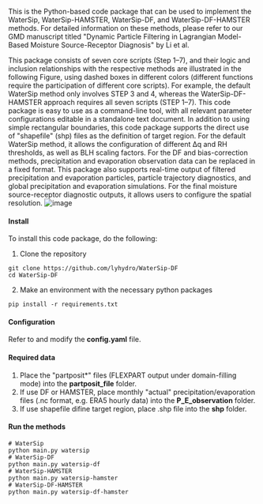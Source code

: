 This is the Python-based code package that can be used to implement the WaterSip, WaterSip-HAMSTER, WaterSip-DF, and WaterSip-DF-HAMSTER methods. For detailed information on these methods, please refer to our GMD manuscript titled "Dynamic Particle Filtering in Lagrangian Model-Based Moisture Source-Receptor Diagnosis" by Li et al. 

This package consists of seven core scripts (Step 1–7), and their logic and inclusion relationships with the respective methods are illustrated in the following Figure, using dashed boxes in different colors (different functions require the participation of different core scripts). For example, the default WaterSip method only involves STEP 3 and 4, whereas the WaterSip-DF-HAMSTER approach requires all seven scripts (STEP 1–7). This code package is easy to use as a command-line tool, with all relevant parameter configurations editable in a standalone text document. In addition to using simple rectangular boundaries, this code package supports the direct use of "shapefile" (shp) files as the definition of target region. For the default WaterSip method, it allows the configuration of different Δq and RH thresholds, as well as BLH scaling factors. For the DF and bias-correction methods, precipitation and evaporation observation data can be replaced in a fixed format. This package also supports real-time output of filtered precipitation and evaporation particles, particle trajectory diagnostics, and global precipitation and evaporation simulations. For the final moisture source-receptor diagnostic outputs, it allows users to configure the spatial resolution.
![image](https://github.com/user-attachments/assets/25c0f30e-9201-4147-9af7-fed30a1d760c)

#### Install
To install this code package, do the following:
1. Clone the repository
```shell
git clone https://github.com/lyhydro/WaterSip-DF
cd WaterSip-DF
```
2. Make an environment with the necessary python packages
```shell
pip install -r requirements.txt
```

#### Configuration
Refer to and modify the **config.yaml** file.

#### Required data
1. Place the "partposit*" files (FLEXPART output under domain-filling mode) into the **partposit_file** folder.
2. If use DF or HAMSTER, place monthly "actual" precipitation/evaporation files (.nc format, e.g. ERA5 hourly data) into the **P_E_observation** folder.
3. If use shapefile difine target region, place .shp file into the **shp** folder.

#### Run the methods
```shell
# WaterSip
python main.py watersip
# WaterSip-DF
python main.py watersip-df
# WaterSip-HAMSTER
python main.py watersip-hamster
# WaterSip-DF-HAMSTER
python main.py watersip-df-hamster
```









